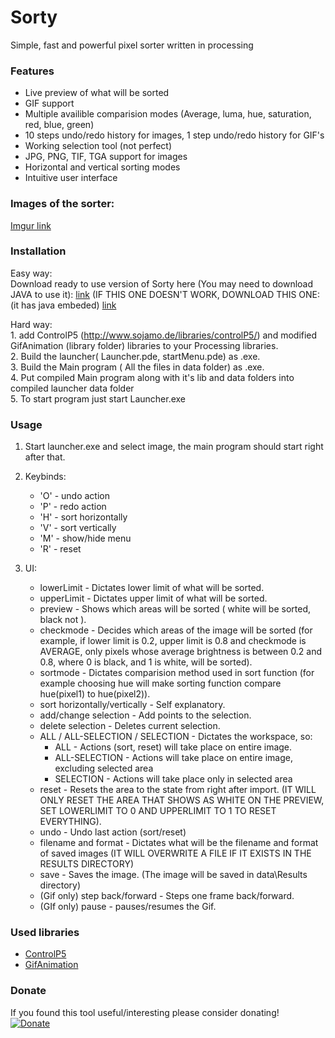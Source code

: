 # Sorty
Simple, fast and powerful pixel sorter written in processing

### Features
* Live preview of what will be sorted
* GIF support
* Multiple availible comparision modes (Average, luma, hue, saturation, red, blue, green)
* 10 steps undo/redo history for images, 1 step undo/redo history for GIF's
* Working selection tool (not perfect)
* JPG, PNG, TIF, TGA support for images
* Horizontal and vertical sorting modes
* Intuitive user interface

### Images of the sorter:
[Imgur link](http://imgur.com/a/TMP3z)

### Installation
Easy way:  
Download ready to use version of Sorty here (You may need to download JAVA to use it): 
	[link](http://www.mediafire.com/file/qikqylzhehdp6dx/Sorty.7z) (IF THIS ONE DOESN'T WORK, DOWNLOAD THIS ONE: (it has java embeded) [link](http://www.mediafire.com/file/f2d68y03dn8a733/SortyJAVA.7z)

Hard way:  
	1.  add ControlP5 (http://www.sojamo.de/libraries/controlP5/) and modified GifAnimation (library folder) libraries to your Processing libraries.  
	2.  Build the launcher( Launcher.pde, startMenu.pde) as .exe.  
	3.  Build the Main program ( All the files in data folder) as .exe.  
	4.  Put compiled Main program along with it's lib and data folders into compiled launcher data folder  
	5.  To start program just start Launcher.exe

### Usage

1. Start launcher.exe and select image, the main program should start right after that.

2. Keybinds:
	*  'O' - undo action
	*  'P' - redo action
	*  'H' - sort horizontally
	*  'V' - sort vertically
	*  'M' - show/hide menu
	*  'R' - reset
3. UI:
	*  lowerLimit - Dictates lower limit of what will be sorted.
	*  upperLimit - Dictates upper limit of what will be sorted.
	*  preview - Shows which areas will be sorted ( white will be sorted, black not ).
	*  checkmode - Decides which areas of the image will be sorted (for example, if lower limit is 0.2, upper limit is 0.8 and checkmode is AVERAGE, only pixels whose average brightness is between 0.2 and 0.8, where 0 is black, and 1 is white, will be sorted).
	*  sortmode - Dictates comparision method used in sort function (for example choosing hue will make sorting function compare hue(pixel1) to hue(pixel2)).
	*  sort horizontally/vertically - Self explanatory.
	*  add/change selection - Add points to the selection.
	*  delete selection - Deletes current selection.
	*  ALL / ALL-SELECTION / SELECTION - Dictates the workspace, so:
		- ALL - Actions (sort, reset) will take place on entire image.
		- ALL-SELECTION - Actions will take place on entire image, excluding selected area
		-  SELECTION - Actions will take place only in selected area
	* reset - Resets the area to the state from right after import. (IT WILL ONLY RESET THE AREA THAT SHOWS AS WHITE ON THE PREVIEW, SET LOWERLIMIT TO 0 AND UPPERLIMIT TO 1 TO RESET EVERYTHING).
	* undo - Undo last action (sort/reset)
	* filename and format - Dictates what will be the filename and format of saved images (IT WILL OVERWRITE A FILE IF IT EXISTS IN THE RESULTS DIRECTORY)
	* save - Saves the image. (The image will be saved in data\Results directory)
	* (Gif only) step back/forward - Steps one frame back/forward.
	* (GIf only) pause - pauses/resumes the Gif.

### Used libraries
- [ControlP5](http://www.sojamo.de/libraries/controlP5/)
- [GifAnimation](https://github.com/01010101/GifAnimation)

### Donate
If you found this tool useful/interesting please consider donating!  
[![Donate](https://img.shields.io/badge/Donate-PayPal-green.svg)](https://www.paypal.com/cgi-bin/webscr?cmd=_s-xclick&hosted_button_id=XB6XK8FEF9FPA)
